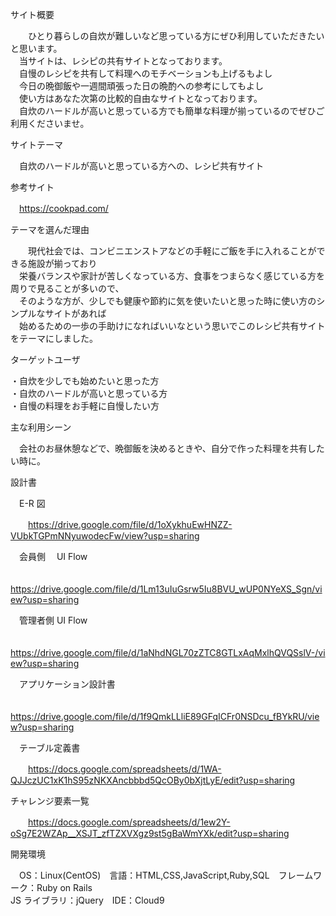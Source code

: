 サイト概要

  　　ひとり暮らしの自炊が難しいなど思っている方にぜひ利用していただきたいと思います。 </br>
　当サイトは、レシピの共有サイトとなっております。 </br>
　自慢のレシピを共有して料理へのモチベーションも上げるもよし </br>
　今日の晩御飯や一週間頑張った日の晩酌への参考にしてもよし </br>
　使い方はあなた次第の比較的自由なサイトとなっております。 </br>
　自炊のハードルが高いと思っている方でも簡単な料理が揃っているのでぜひご利用くださいませ。

サイトテーマ

　自炊のハードルが高いと思っている方への、レシピ共有サイト

参考サイト

　https://cookpad.com/

テーマを選んだ理由

  　　現代社会では、コンビニエンストアなどの手軽にご飯を手に入れることができる施設が揃っており </br>
　栄養バランスや家計が苦しくなっている方、食事をつまらなく感じている方を周りで見ることが多いので、  </br>
　そのような方が、少しでも健康や節約に気を使いたいと思った時に使い方のシンプルなサイトがあれば </br>
　始めるための一歩の手助けになればいいなという思いでこのレシピ共有サイトをテーマにしました。

ターゲットユーザ

  ・自炊を少しでも始めたいと思った方 </br>
  ・自炊のハードルが高いと思っている方 </br>
  ・自慢の料理をお手軽に自慢したい方 </br>

主な利用シーン

　会社のお昼休憩などで、晩御飯を決めるときや、自分で作った料理を共有したい時に。

設計書

　E-R 図

　　https://drive.google.com/file/d/1oXykhuEwHNZZ-VUbkTGPmNNyuwodecFw/view?usp=sharing

　会員側　 UI Flow

　　https://drive.google.com/file/d/1Lm13uIuGsrw5Iu8BVU_wUP0NYeXS_Sgn/view?usp=sharing

　管理者側 UI Flow

　　https://drive.google.com/file/d/1aNhdNGL70zZTC8GTLxAqMxlhQVQSslV-/view?usp=sharing

　アプリケーション設計書

　　https://drive.google.com/file/d/1f9QmkLLliE89GFqICFr0NSDcu_fBYkRU/view?usp=sharing

　テーブル定義書

　　https://docs.google.com/spreadsheets/d/1WA-QJJczUC1xK1hS95zNKXAncbbbd5QcOBy0bXjtLyE/edit?usp=sharing

  チャレンジ要素一覧

　　https://docs.google.com/spreadsheets/d/1ew2Y-oSg7E2WZAp__XSJT_zfTZXVXgz9st5gBaWmYXk/edit?usp=sharing

開発環境

　OS：Linux(CentOS)　言語：HTML,CSS,JavaScript,Ruby,SQL　フレームワーク：Ruby on Rails </br>
JS ライブラリ：jQuery　IDE：Cloud9